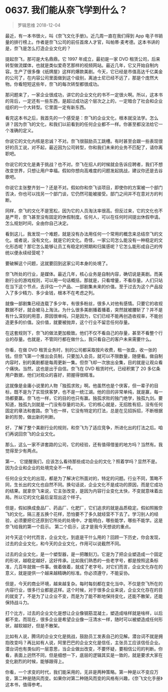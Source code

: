 # 0637. 我们能从奈飞学到什么？
> 罗辑思维
2018-12-04

最近，有一本书很火，叫《奈飞文化手册》。近几周一直在我们得到 App 电子书销量的排行榜上。作者是奈飞公司的前任首席人才官，叫帕蒂·麦考德。这本书讲的是，奈飞是怎么打造企业文化的？

提起奈飞，那可是大名鼎鼎。它 1997 年成立，最初是一家 DVD 租赁公司，后来转型做流媒体，也就是类似爱奇艺那样的视频网站。最近几年，它又开始自制内容。生产了很多像《纸牌屋》这样的爆款美剧。今天，它已经是市值高达千亿美金的公司了，在内容公司里面做到这个级别，离迪士尼已经不远了，那是个庞然大物。你看短短这些年，奈飞的每次转型都很成功。

那问题来了，一家企业很成功，讲它的企业文化的书不一定很火啊。所以，这本书的背后，一定还有一些东西，是超过成功这个层次之上的，一定暗合了社会和企业组织的一个大转型。它里面一定有新东西。

看完这本书之后，我首先的一个感受是：奈飞的企业文化，根本就没法学。怎么讲？因为奈飞的文化，和我们以前看到的任何企业都不一样。你甚至都没法给它一个准确的定义。

你说它的文化内核是忠诚？不对。奈飞很鼓励员工跳槽。有时甚至会跟一些表现很好的员工说，对不起，最近因为公司转型，你和我们未来的业务不匹配了，请你离职吧。

你说它的文化是勇于挑战？也不对。奈飞在招人的时候就会告诉应聘者，我们不想改变世界，只想让用户幸福。假如你想向高难度的问题发起挑战，建议你还是去谷歌吧。

你说它主张整齐划一？还是不对。假如你和奈飞谈项目，即使你的方案被一个部门否决，你也可以找另一个部门谈，它仍然可能被接受。部门之间并不在意对方的判断。

同样，奈飞的文化不是宽松，因为它的人员淘汰率很高。但反过来，它的文化也不是严苛，奈飞甚至没有固定的休假制度。任何人，可以在任何时间提出休假申请。怎么规划时间，全由你自己决定。

看到这儿，我发现一个难题，就是没有办法用任何一个常用的概念来总结奈飞的文化。或者说，没有文化，就是它的文化。奇怪，一家公司怎么能没有一种稳定的文化形态呢？那它怎么能够让员工有稳定的预期和归属感呢？它怎么能形成自己的传统以便永续经营呢？

要破解这个问题，这就要回到这家公司本身的处境了。

奈飞所处的行业，是媒体。最近几年，核心业务是自制内容，确切说是美剧。而美剧行业的游戏规则，可以用一句话概括，那就是，只看增量，不看存量。人们只站在当下这个节点，去评估一个产品、一部剧集未来的价值。至于过去为这个产品投入了多少精力、多少金钱，根本不在考虑之列。

就像一部剧集已经连载了多少年，有很多粉丝，很多人对他有感情。只要它的收视数据不好，就会被马上淘汰。为什么很多美剧播着播着，突然就被腰斩了？并不是有什么深刻的用意，原因很单纯，只是因为，它们已经不能再创造收视率，不能创造更多的价值。没价值，就要被抛弃，这个行业不留恋任何存量。

在这套规则下，奈飞的做法更加极致。他们不仅不看自己的存量，甚至不看整个行业的存量。也就是，不管同行都在做什么，我只看自己的客户未来需要什么。

你看，在做 DVD 租赁业务时，别的公司都采取按片收费，租一张盘，收一张的钱。但奈飞第一个推出会员制，只要加入会员，就可以不限数量，随便看。做自制内容时，别的美剧都是每周更新一集。但奈飞却一次放出全集，目的就是让观众看个痛快。当然，这也是出于自信。奈飞在 DVD 租赁时代，已经积累了 20 多亿条用户数据，他们对观众的喜好，把握得很精准。

这就像是金庸小说里的人物「独孤求败」啊。他虽然也是个侠客，但一辈子的目标，既不是为了实现侠客梦，也不是一统江湖。他的目的非常单纯，就是赢，每一场都要赢。奈飞也一样，它的目的也只有赢。独孤求败的独门绝学，独孤九剑。要知道，独孤九剑就是一门没有存量的功夫。它的核心就是，无招胜有招，没有任何固定的章法和套路。奈飞也一样，它没有特定的打法，总是在见招拆招，不断根据新的形势，做出新的判断。

好，了解了整个美剧行业的规则，和奈飞为了适应竞争，所进化出的打法之后。咱们再说回奈飞的企业文化。

那么，这么一家不讲套路的公司，它的经验，还有值得借鉴的地方吗？当然有。我觉得至少有两点。

第一， 它提醒我们，应该怎么看待那些成功企业的文化？照着学吗？显然不是。因为企业和企业的处境完全不一样。

任何企业文化的出现，都是为了解决它所面对的，特定的问题。行业不同，策略不同，生长出的文化也自然不同。换句话说，企业文化不是成功的原因，而是它成功的结果。就拿奈飞来说，它主张改变，是因为内容行业变化太快，不变就意味着出局。所以它的文化最后呈现出这个样子。

但是，假如换成食品厂、药品厂、化肥厂，它们追求的就是品质稳定。假如照搬奈飞的文化，隔三差五换个花样，恐怕要不了多久就经营不下去了。学习别人的经验，必须要把它还原到它所处的处境中，才能明白，哪些能学，哪些不能学。这是奈飞给我的第一个启示。
第二个启示，这才是我今天想说的重点。

对今天这个时代而言，企业文化，到底是干什么用的？回顾一下历史，你会发现，过去的企业文化，和今天的企业文化，作用可以说截然不同。

过去的企业文化，是一个塑型器，是一把雕刻刀。它是为了把企业塑造成一个固定的形状，越稳定越好，这好传承。比如我们熟悉的一些老字号，都是按照这条标准，几百年就做一件事。做着做着，就成了老字号。对它们而言，企业文化存在的意义，就是提供一个越来越精确的标准。你必须遵守，不能妥协。

但是，今天的商业环境，越来越复杂。每时每刻都在变化当中。不仅是奈飞所在的内容行业，很多行业都是这样。这个时候，对于很多企业来说，企业文化存在的目的就变了，不是为了让企业不变，而是为了能不断地保持变化，还能不散架，还能保持战斗力。

打个比方，过去的企业文化是想让企业像钢筋混凝土，塑造成啥样就是啥样，以后都不变。而现在，很多企业是希望企业像一汪清水一样，随时可以被塑造成任何形状，越软越好，但是不散架。

比如有人说，腾讯的企业文化是挑战，鼓励员工发表自己的见解。潜台词不就是拥抱改变吗？再比如有人说，阿里巴巴的企业文化是信任，主张员工应该信任企业。潜台词也有类似的一层意思，当企业做出改变，不要怀疑，要相信公司的判断。你看，表面上迥然不同，但是细想一下，底层的逻辑其实是一致的，就是要求大家在变化剧烈的时候，能够跟得上。

你看，一个求变的时代，我们能采用的，无非是两种策略。第一种是以不变应万变，第二种是随风而变。如果你对第二种随风而变的风格有兴趣，《奈飞文化手册》这本书，值得参考。



